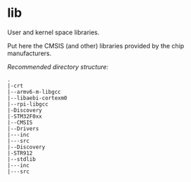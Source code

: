 lib
===

User and kernel space libraries.

Put here the CMSIS (and other) libraries provided by the chip manufacturers.

*Recommended directory structure:*

    .
    |-crt
    |--armv6-m-libgcc
    |--libaebi-cortexm0
    |--rpi-libgcc
    |-Discovery
    |-STM32F0xx
    |--CMSIS
    |--Drivers
    |---inc
    |---src
    |--Discovery
    |-STR912
    |--stdlib
    |---inc
    |---src
